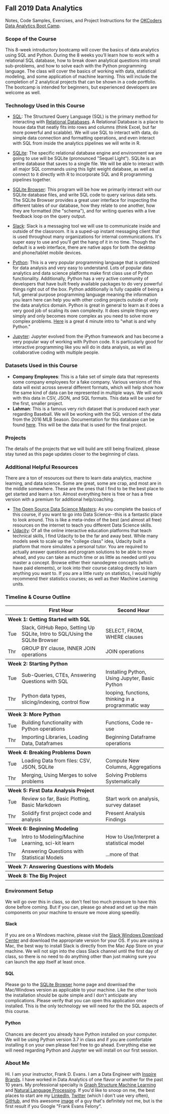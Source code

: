 ## Fall 2019 Data Analytics
Notes, Code Samples, Exercises, and Project Instructions for the [OKCoders Data Analytics Boot Camp](https://www.okcoders.com/blog/data-analytics-bootcamp-fall-2019-in-okc).


### Scope of the Course
This 8-week introductory bootcamp will cover the basics of data analytics using SQL and Python. During the 8 weeks you’ll learn how to work with a relational SQL database, how to break down analytical questions into small sub-problems, and how to solve each with the Python programming language. The class will cover the basics of working with data, statistical modeling, and some application of machine learning. This will include the completion of 2 analytical projects that can be shown in a code portfolio. The bootcamp is intended for beginners, but experienced developers are welcome as well.


### Technology Used in this Course
+ [SQL](https://en.wikipedia.org/wiki/SQL): The Structured Query Language (SQL) is the primary method for interacting with [Relational Databases](https://en.wikipedia.org/wiki/Relational_database). A Relational Database is a place to house data that neatly fits into rows and columns (think Excel, but far more powerful and scalable). We will use SQL to interact with data, do simple data connection and formatting operations, and even interact with SQL from inside the analytics pipelines we will write in R.

+ [SQLite](https://en.wikipedia.org/wiki/SQLite): The specific relational database engine and environment we are going to use will be SQLite (pronounced "Sequel Light"). SQLite is an entire database that saves to a single file. We will be able to interact with all major SQL commands using this light weight database, as well as connect to it directly with R to incorporate SQL and R programming pipelines together.

+ [SQLite Browser](http://sqlitebrowser.org/): This program will be how we primarily interact with our SQLite database files, and write SQL code to query various data sets. The SQLite Browser provides a great user interface for inspecting the different tables of our database, how they relate to one another, how they are formatted (the "schema"), and for writing queries with a live feedback loop on the query output.

+ [Slack](https://slack.com/features): Slack is a messaging tool we will use to communicate inside and outside of the classroom. It is a suped-up instant messaging client that is used throughout many organizations for internal communications. It's super easy to use and you'll get the hang of it in no time. Though the default is a web interface, there are native apps for both the desktop and phone/tablet mobile devices.

+ [Python](https://www.python.org/about/): This is a very popular programming language that is optimized for data analysis and very easy to understand. Lots of popular data analytics and data science platforms make first class use of Python functionality. Additionally, Python has a very active community of developers that have built freely available packages to do very powerful things right out of the box. Python additionally is fully capable of being a full, general purpose programming language meaning the information you learn here can help you with other coding projects outside of only the data analytics domain. Python is great in general to learn as it does a very good job of scaling its own complexity. It does simple things very simply and only becomes more complex as you need to solve more complex problems. [Here](https://youtu.be/Y8Tko2YC5hA) is a great 4 minute intro to "what is and why Python."

+ [Jupyter](https://jupyter.org): Jupyter evolved from the iPython framework and has become a very popular way of working with Python code. It is particularly good for interactive programming like you will do in data analysis, as well as collaborative coding with multiple people.


### Datasets Used in this Course
+ **Company Employees**: This is a fake set of simple data that represents some company employees for a fake company. Various versions of this data will exist across several different formats, which will help show how the same kind of data can be represented in multiple ways. We will work with this data in CSV, JSON, and SQL formats. This data will be used for the first, smaller project.
+ **Lahman**: This is a famous very rich dataset that is produced each year regarding Baseball. We will be working with the SQL version of the data from the 2016 MLB Season. Documentation for this database can be found [here](http://seanlahman.com/files/database/readme2016.txt). This will be the data that is used for the final project.


### Projects
The details of the projects that we will build are still being finalized, please stay tuned as this page updates closer to the beginning of class.


### Additional Helpful Resources
There are a ton of resources out there to learn data analytics, machine learning, and data science. Some are great, some are crap, and most are in the middle somewhere. These are the ones that I find to be the best place to get started and learn a ton. Almost everything here is free or has a free version with a premium for additional help/coaching.
+ [The Open Source Data Science Masters](http://datasciencemasters.org/): As you complete the basics of this course, if you want to go into Data Science--this is a fantastic place to look around. This is like a meta-index of the best (and almost all free) resources on the internet to teach you different Data Science skills.
+ [Udacity](https://www.udacity.com/): Of all the online interactive education platforms that teach technical skills, I find Udacity to be the far and away best. While many models seek to scale up the "college class" idea, Udacity built a platform that more simulates a personal tutor. You are required to actually answer questions and program solutions to be able to move ahead, and you can take as much time or as little as needed until you master a concept. Browse either their nanodegree concepts (which have paid elements), or look into their course catalog directly to learn anything you want to. If you are a little rusty on statistics, I would highly recommend their statistics courses; as well as their Machine Learning units.


### Timeline & Course Outline
<table>
    <thead>
        <tr>
            <th></th>
            <th>First Hour</th>
            <th>Second Hour</th>
        </tr>
    </thead>
    <tbody>
        <!-- WEEK 1 -->
        <tr><th colspan="3" align="left">Week 1: Getting Started with SQL</th></tr>
        <tr>
            <td>Tue</td>
            <td>Slack, GitHub Repo, Setting Up SQLite, Intro to SQL/Using the SQLite Browser</td>
            <td>SELECT, FROM, WHERE clauses</td>
        </tr>
        <tr>
            <td>Thr</td>
            <td>GROUP BY clause, INNER JOIN operations</td>
            <td>JOIN operations</td>
        </tr>
        <!-- WEEK 2 -->
        <tr><th colspan="3" align="left">Week 2: Starting Python</th></tr>
        <tr>
            <td>Tue</td>
            <td>Sub-Queries, CTEs, Answering Questions with SQL</td>
            <td>Installing Python, Using Jupyter, Basic Python</td>
        </tr>
        <tr>
            <td>Thr</td>
            <td>Python data types, slicing/indexing, control flow</td>
            <td>looping, functions, thinking in a programmatic way</td>
        </tr>
        <!-- WEEK 3 -->
        <tr><th colspan="3" align="left">Week 3: More Python</th></tr>
        <tr>
            <td>Tue</td>
            <td>Building functionality with Python operations</td>
            <td>Functions, Code re-use</td>
        </tr>
        <tr>
            <td>Thr</td>
            <td>Importing Libraries, Loading Data, Dataframes</td>
            <td>Beginning Dataframe operations</td>
        </tr>
        <!-- WEEK 4  -->
        <tr><th colspan="3" align="left">Week 4: Breaking Problems Down</th></tr>
        <tr>
            <td>Tue</td>
            <td>Loading Data from files: CSV, JSON, SQLite</td>
            <td>Compute New Columns, Aggregations</td>
        </tr>
        <tr>
            <td>Thr</td>
            <td>Merging, Using Merges to solve problems</td>
            <td>Solving Problems Systematically</td>
        </tr>
        <!-- WEEK 5 -->
        <tr><th colspan="3" align="left">Week 5: First Data Analysis Project</th></tr>
        <tr>
            <td>Tue</td>
            <td>Review so far, Basic Plotting, Basic Markdown</td>
            <td>Start work on analysis, survey dataset</td>
        </tr>
        <tr>
            <td>Thr</td>
            <td>Solidify first project code and analysis</td>
            <td>Present Analysis Findings</td>
        </tr>
        <!-- WEEK 6 -->
        <tr><th colspan="3" align="left">Week 6: Beginning Modeling</th></tr>
        <tr>
            <td>Tue</td>
            <td>Intro to Modeling/Machine Learning, sci-kit learn</td>
            <td>How to Use/Interpret a statistical model</td>
        </tr>
        <tr>
            <td>Thr</td>
            <td>Answering Questions with Statistical Models</td>
            <td>...more of that</td>
        </tr>
        <!-- WEEK 7 (TODO) -->
        <tr><th colspan="3" align="left">Week 7: Answering Questions with Models</th></tr>
        <!-- <tr>
            <td>Tue</td>
            <td>Balancing SQL & Python/Pandas</td>
            <td></td>
        </tr>
        <tr>
            <td>Thr</td>
            <td></td>
            <td></td>
        </tr> -->
        <!-- WEEK 8 (TODO) -->
        <tr><th colspan="3" align="left">Week 8: The Big Project</th></tr>
        <!-- <tr>
            <td>Tue</td>
            <td></td>
            <td></td>
        </tr>
        <tr>
            <td>Thr</td>
            <td></td>
            <td></td>
        </tr> -->
    </tbody>
</table>


### Environment Setup
We will go over this in class, so don't feel too much pressure to have this done before coming. But if you can, please go ahead and set up the main components on your machine to ensure we move along speedily.

#### Slack
If you are on a Windows machine, please visit the [Slack Windows Download Center](https://slack.com/downloads/windows) and download the appropriate version for your OS. If you are using a Mac, the best way to install Slack is directly from the Mac App Store on your machine. We will not sign into the class Slack channel until the first day of class, so there is no need to do anything other than just making sure you can launch the app itself at least once.

#### SQL
Please go to the [SQLite Browser](http://sqlitebrowser.org/) home page and download the Mac/Windows version as applicable to your machine. Like the other tools the installation should be quite simple and I don't anticipate any complications. Please verify that you can open this application once installed. This is the only technology we will need for the the SQL aspects of this course.

#### Python
Chances are decent you already have Python installed on your computer. We will be using Python version 3.7 in class and if you are comfortable installing it on your own please feel free to go ahead. Everything else we will need regarding Python and Jupyter we will install on our first session.


### About Me
Hi. I am your instructor, Frank D. Evans. I am a Data Engineer with [Inspire Brands](https://inspirebrands.com). I have worked in Data Analytics of one flavor or another for the past 10 years. My professional specialty is [Graph Structure Machine Learning](https://en.wikipedia.org/wiki/Graph_theory) and [Natural Language Processing](https://en.wikipedia.org/wiki/Natural-language_processing). If you'd like to snoop on me, the best places to start are my [LinkedIn](https://www.linkedin.com/in/frankdevans/), [Twitter](https://twitter.com/frankdevans) (which I don't use very often), [GitHub](https://github.com/frankdevans), and this awesome [image](https://www.wtvq.com/wp-content/uploads/2018/02/DougEvans-e1445965848926.jpg) of a guy that's definitely not me, but is the first result if you Google "Frank Evans Felony".
